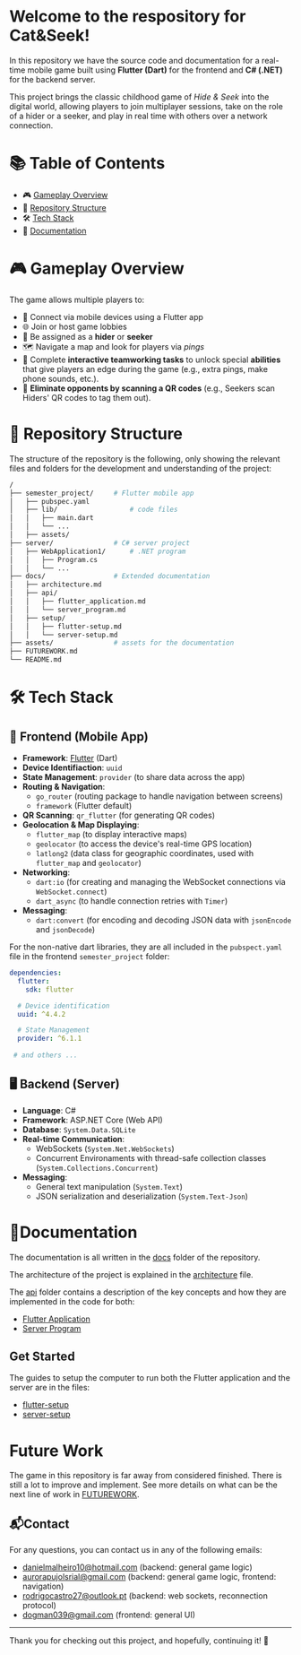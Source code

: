 # Welcome to the respository for Cat&Seek!

In this repository we have the source code and documentation for a real-time mobile game built using **Flutter (Dart)** for the frontend and **C# (.NET)** for the backend server.

This project brings the classic childhood game of *Hide & Seek* into the digital world, allowing players to join multiplayer sessions, take on the role of a hider or a seeker, and play in real time with others over a network connection.

# 📚 Table of Contents

- 🎮 [Gameplay Overview](#-gameplay-overview)
- 📁 [Repository Structure](#-repository-structure)
- 🛠️ [Tech Stack](#️-tech-stack)
- 📄 [Documentation](#documentation)

# 🎮 Gameplay Overview

The game allows multiple players to:
- 📲 Connect via mobile devices using a Flutter app
- 🌐 Join or host game lobbies
- 👤 Be assigned as a **hider** or **seeker**
- 🗺️ Navigate a map and look for players via *pings*
- 🧩 Complete **interactive teamworking tasks** to unlock special **abilities** that give players an edge during the game (e.g., extra pings, make phone sounds, etc.).
- 🎯 **Eliminate opponents by scanning a QR codes** (e.g., Seekers scan Hiders' QR codes to tag them out).

# 📁 Repository Structure

The structure of the repository is the following, only showing the relevant files and folders for the development and understanding of the project:

```bash
/
├── semester_project/     # Flutter mobile app
│   ├── pubspec.yaml          
│   ├── lib/                  # code files
│   │   ├── main.dart
│   │   └── ...
│   ├── assets/               
├── server/               # C# server project
│   ├── WebApplication1/      # .NET program
│   │   ├── Program.cs
│   │   └── ...
├── docs/                 # Extended documentation
│   ├── architecture.md
│   ├── api/
│   │   ├── flutter_application.md
│   │   └── server_program.md
│   ├── setup/
│   │   ├── flutter-setup.md
│   │   └── server-setup.md
├── assets/				  # assets for the documentation
├── FUTUREWORK.md 
└── README.md
```

# 🛠️ Tech Stack

## 📱 **Frontend (Mobile App)**

- **Framework**: [Flutter](https://flutter.dev/) (Dart)
- **Device Identifiaction**: `uuid`
- **State Management**: `provider` (to share data across the app)
- **Routing & Navigation**: 
	- `go_router` (routing package to handle navigation between screens)
	- `framework` (Flutter default)
- **QR Scanning**: `qr_flutter` (for generating QR codes)
- **Geolocation & Map Displaying**:
	- `flutter_map` (to display interactive maps)
	- `geolocator` (to access the device's real-time GPS location)
	- `latlong2` (data class for geographic coordinates, used with `flutter_map` and `geolocator`)
- **Networking**:
    - `dart:io` (for creating and managing the WebSocket connections via `WebSocket.connect`)
    - `dart_async` (to handle connection retries with `Timer`)
- **Messaging**:
	- `dart:convert` (for encoding and decoding JSON data with `jsonEncode` and `jsonDecode`)

For the non-native dart libraries, they are all included in the `pubspect.yaml` file in the frontend `semester_project` folder:

```yaml
dependencies:
  flutter:
    sdk: flutter 

  # Device identification
  uuid: ^4.4.2  

  # State Management
  provider: ^6.1.1
  
 # and others ...
```

## 🖥️ **Backend (Server)**

- **Language**: C#
- **Framework**: ASP.NET Core (Web API)
- **Database**: `System.Data.SQLite`
- **Real-time Communication**:
    - WebSockets (`System.Net.WebSockets`)
    - Concurrent Environaments with thread-safe collection classes (`System.Collections.Concurrent`)
- **Messaging**: 
	- General text manipulation (`System.Text`)
	- JSON serialization and deserialization (`System.Text-Json`)

# 📄Documentation

The documentation is all written in the [docs](docs) folder of the repository.

The architecture of the project is explained in the [architecture](docs/architecture.md) file.

The [api](docs/api) folder contains a description of the key concepts and how they are implemented in the code for both:
- [Flutter Application](docs/api/flutter_application.md)
- [Server Program](docs/api/server_program.md)

## Get Started

The guides to setup the computer to run both the Flutter application and the server are in the files:
- [flutter-setup](docs/setup/flutter-setup.md)
- [server-setup](docs/setup/server-setup.md)


# Future Work

The game in this repository is far away from considered finished. There is still a lot to improve and implement. See more details on what can be the next line of work in [FUTUREWORK](../FUTUREWORK).

## 📬Contact

For any questions, you can contact us in any of the following emails:
- danielmalheiro10@hotmail.com (backend: general game logic)
- aurorapujolsrial@gmail.com (backend: general game logic, frontend: navigation)
- rodrigocastro27@outlook.pt (backend: web sockets, reconnection protocol)
- dogman039@gmail.com (frontend: general UI)

---

Thank you for checking out this project, and hopefully, continuing it! 🚀
